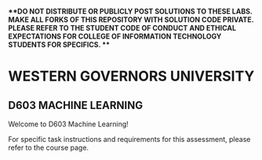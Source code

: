 <strong> **DO NOT DISTRIBUTE OR PUBLICLY POST SOLUTIONS TO THESE LABS. MAKE ALL FORKS OF THIS REPOSITORY WITH SOLUTION CODE PRIVATE. PLEASE REFER TO THE STUDENT CODE OF CONDUCT AND ETHICAL EXPECTATIONS FOR COLLEGE OF INFORMATION TECHNOLOGY STUDENTS FOR SPECIFICS. ** </strong>

# WESTERN GOVERNORS UNIVERSITY

## D603 MACHINE LEARNING

Welcome to D603 Machine Learning!

For specific task instructions and requirements for this assessment, please refer to the course page.